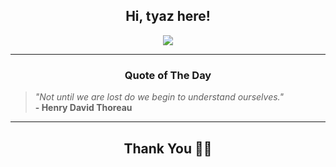 <h2 align="center"> Hi, tyaz here!</h2>

<p align="center">
<a href="https://github.com/tyazx" alt="github streak"><img src="https://dvst-streak.herokuapp.com/?user=tyazx&theme=tokyonight&fire=DD472C"></a>
</p>

<hr>
<h3 align="center">Quote of The Day</h3>
<p align="center">
<blockquote>
<i>"Not until we are lost do we begin to understand ourselves."</i>
<br>
<b>- Henry David Thoreau</b>
</blockquote>
</p>


<hr>
<h2 align="center">Thank You 🙏🏼</h2>
